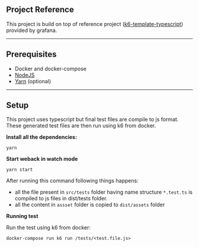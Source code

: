 ## Project Reference

This project is build on top of reference project ([k6-template-typescript](https://github.com/grafana/k6-template-typescript)) provided by grafana.

---

## Prerequisites

- Docker and docker-compose
- [NodeJS](https://nodejs.org/en/download/)
- [Yarn](https://yarnpkg.com/getting-started/install) (optional)

---

## Setup

This project uses typescript but final test files are compile to js format. These generated test files are then run using k6 from docker.

**Install all the dependencies:**

`yarn`

**Start weback in watch mode**

`yarn start`

After running this command following things happens:

- all the file present in `src/tests` folder having name structure `*.test.ts` is compiled to js files in dist/tests folder.
- all the content in `assset` folder is copied to `dist/assets` folder

**Running test**

Run the test using k6 from docker:

`docker-compose run k6 run /tests/<test.file.js>`
